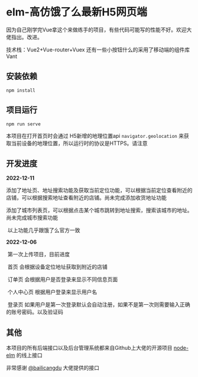 # elm-高仿饿了么最新H5网页端

因为自己刚学完Vue拿这个来做练手的项目，有些代码可能写的性能不好。欢迎大佬指出。改进。

技术栈：Vue2+Vue-router+Vuex 还有一些小按钮什么的采用了移动端的组件库Vant

## 安装依赖

```
npm install
```

## 项目运行

```
npm run serve
```

本项目在打开首页时会通过 H5新增的地理位置api  `navigator.geolocation`   来获取当前设备的地理位置，所以运行时的协议是HTTPS。请注意

## 开发进度

**2022-12-11**

​	添加了地址页、地址搜索功能及获取当前定位功能，可以根据当前定位查看附近的店铺，可以根据搜索地址查看附近的店铺。尚未完成添加收货地址功能

​	添加了城市列表页，可以根据点击某个城市跳转到地址搜索，搜索该城市的地址。尚未完成城市搜索功能

​	以上功能几乎跟饿了么官方一致

**2022-12-06**

​	第一次上传项目，目前进度

​	首页 会根据设备定位地址获取到附近的店铺

​	订单页 会根据用户是否登录来显示不同信息页面

​	个人中心页 根据用户登录来显示用户名

​	登录页 如果用户是第一次登录默认会自动注册，如果不是第一次则需要输入正确的账号密码。以及验证码

## 其他

本项目的所有后端接口以及后台管理系统都来自Github上大佬的开源项目  [node-elm](https://github.com/bailicangdu/node-elm) 的线上接口

非常感谢 [@bailicangdu](https://github.com/bailicangdu) 大佬提供的接口

